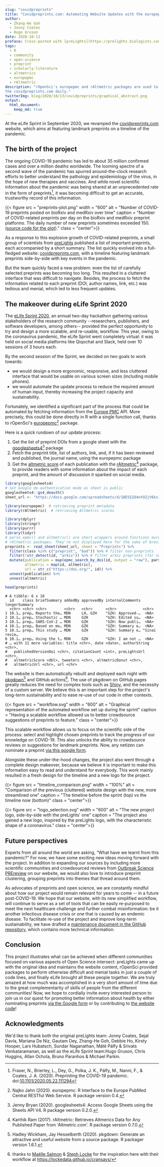 ```yaml
---
slug: "covidpreprints"
title: "Covidpreprints.com: Automating Website Updates with the europepmc and rAltmetric Packages"
author:
  - Zhang-He Goh
  - Jonny Coates
  - Hugo Gruson
date: 2020-10-13
preface: Cross-posted with [preLights](https://prelights.biologists.com/)
tags:
  - R
  - community
  - open-science
  - preprint
  - scholarly-literature
  - altmetrics
  - europepmc
  - rAltmetric
description: "rOpenSci's europepmc and rAltmetric packages are used to auto-update
the covidpreprints.com daily."
twitterImg: blog/2020/10/13/covidpreprints/graphical_abstract.png
output: 
  html_document:
    keep_md: true
---
```




At the eLife Sprint in September 2020, we revamped the [covidpreprints.com](https://covidpreprints.com/) website, which aims at featuring landmark preprints on a timeline of the pandemic. 
 
## The birth of the project

The ongoing COVID-19 pandemic has led to about 35 million confirmed cases and over a million deaths worldwide. The looming spectre of a second wave of the pandemic has spurred around-the-clock research efforts to better understand the pathology and epidemiology of the virus, in the hope of new therapies and vaccines.
And while novel scientific information about the pandemic was being shared at an unprecedented rate in the form of preprints[^1], it was becoming difficult to get an accurate, trustworthy record of this information.

[^1]: Fraser, N., Brierley, L., Dey, G., Polka, J. K., Pálfy, M., Nanni, F., & Coates, J. A. (2020). Preprinting the COVID-19 pandemic. doi:[10.1101/2020.05.22.111294](https://doi.org/10.1101/2020.05.22.111294)

<!--html_preserve-->
{{< figure src = "preprints-plot.png" width = "600" alt = "Number of COVID-19 preprints posted on bioRxiv and medRxiv over time" caption = "Number of COVID-related preprints per day on the bioRxiv and medRxiv preprint platforms. The daily number of new preprints sometimes exceeded 150. (<a href='https://raw.githubusercontent.com/coatesj/covidpreprints/master/vignettes/preprint_plot.Rmd'>source code for the plot</a>)." class = "center">}}
<!--/html_preserve-->

As a response to this explosive growth of COVID-related preprints, a small group of scientists from [preLights](https://prelights.biologists.com/) published a list of important preprints, each accompanied by a short summary. The list quickly evolved into a full-fledged website: [covidpreprints.com](https://covidpreprints.com/), with a timeline featuring landmark preprints side-by-side with key events in the pandemic.

But the team quickly faced a new problem: even the list of carefully selected preprints was becoming too long. This resulted in a cluttered interface that was difficult to navigate. Besides, the process to fetch the information related to each preprint (DOI, author names, link, etc.) was tedious and menial, which led to less frequent updates.

## The makeover during eLife Sprint 2020

The [eLife Sprint 2020](https://sprint.elifesciences.org/), an annual two-day hackathon gathering various stakeholders of the research community --researchers, publishers, and software developers, among others-- provided the perfect opportunity to try and design a more scalable, and re-usable, workflow. This year, owing to the coronavirus pandemic, the eLife Sprint went completely virtual: it was held on social media platforms like Qiqochat and Slack, held over 10 sessions of 3 hours each.

By the second session of the Sprint, we decided on two goals to work towards:
- we would design a more ergonomic, responsive, and less cluttered interface that would be usable on various screen sizes (including mobile phones).
- we would automate the update process to reduce the required amount of human input, thereby increasing the project capacity and sustainability.

Fortunately, we identified a significant part of the process that could be automated by fetching information from the [Europe PMC](https://europepmc.org/About) API. More precisely, this could be done directly in R with a single function call, thanks to rOpenSci's [europepmc](https://docs.ropensci.org/europepmc/)[^2] package.

[^2]: Najko Jahn (2020). europepmc: R Interface to the Europe PubMed Central RESTful Web Service. R package version 0.4.

Here is a quick rundown of our update process:

1. Get the list of preprint DOIs from a google sheet with the [googlesheets4](https://googlesheets4.tidyverse.org/)[^3] package
1. Fetch the preprint title, list of authors, link, and, if it has been reviewed and published, the journal name, using the europepmc package
1. Get the [altmetric score](https://www.altmetric.com/) of each publication with the [rAltmetric](https://docs.ropensci.org/rAltmetric/)[^4] package, to provide readers with some information about the impact of each preprint, and the amount of discussion it sparked on social media.



```r 
library(googlesheets4)
# Set Google de-authentication mode as sheet is public
googlesheets4::gs4_deauth()
sheet_url <- "https://docs.google.com/spreadsheets/d/1BES52D4nYUZjV6kx1S_lJKSHvC9I0uzPTFA2mcxv4FI"

library(europepmc)  # retrieving preprint metadata
library(rAltmetric)  # retrieving Altmetric scores

library(dplyr)
library(stringr)
library(purrr)
library(tidyr)
# parse_epmc() and altmetric() are short wrappers around functions europepmc and 
# rAltmetric packages. They're not displayed here for the sake of brevity
preprints <- read_sheet(sheet_url, sheet = "Preprints") %>%
  filter(class %in% c("preprint", "bad")) %>% # filter non-preprints
  filter(!str_detect(id, "arXiv")) %>% # filter arXiv preprints (for now...)
  mutate(publication = map(epmc_search_by_doi(id, output = "raw"), parse_epmc),
         altmetric = map(id, altmetric),
         url = str_c("https://doi.org/", id)) %>%
  unnest(publication) %>%
  unnest(altmetric)

head(preprints)
```

```
# A tibble: 6 x 18
  id    class briefSummary addedBy approvedBy internalComments longerSummary
  <chr> <chr> <chr>        <chr>   <chr>      <chr>            <chr>        
1 10.1… prep… Reports the… MDN     LH, GZH    "GZH: Approved-…  <NA>        
2 10.1… prep… Stochastic … MDN     GZH        "GZH: Edited su…  <NA>        
3 10.1… prep… SARS-CoV-2 … MDN     GZH        "GZH: Now publi…  <NA>        
4 10.1… prep… Based on mo… MDN     GZH        "GZH: Summary e…  <NA>        
5 10.1… prep… This study … MDN     GZH        "GZH: Summary e… "Sinai revie…
6 10.1… prep… Using the t… MDN     GZH        "GZH: I am not …  <NA>        
# … with 11 more variables: title <chr>, date <date>, authorString <chr>,
#   publishedVersionDoi <chr>, citationCount <int>, preLightsUrl <chr>,
#   altmetricScore <dbl>, tweeters <chr>, altmetricDonut <chr>,
#   altmetricUrl <chr>, url <chr>
```

The website is then automatically rebuilt and deployed each night with [pkgdown](https://pkgdown.r-lib.org/)[^5] and GitHub actions[^6]. The use of pkgdown on GitHub pages greatly reduces the need for complex tools such as [Shiny](https://shiny.rstudio.com/), and the necessity of a custom server. We believe this is an important step for the project's long-term sustainability and to ease re-use of our code in other contexts.

[^3]: Jenny Bryan (2020). googlesheets4: Access Google Sheets using the Sheets API V4. R package version 0.2.0.
[^4]: Karthik Ram (2017). rAltmetric: Retrieves Altmerics Data for Any Published Paper from 'Altmetric.com'. R package version 0.7.0.
[^5]: Hadley Wickham, Jay Hesselberth (2020). pkgdown: Generate an attractive and useful website from a source package. R packager version 1.6.1.
[^6]: thanks to [Maëlle Salmon](/author/ma%C3%ABlle-salmon/) & [Steph Locke](/author/stephanie-locke/) for the inspiration here with their workflow at <https://lockedata.github.io/cransays/>

<!--html_preserve-->
{{< figure src = "workflow.svg" width = "600" alt = "Graphical representation of the automated workflow set up during the sprint" caption = "Having a scalable workflow allowed us to better crowdsource suggestions of preprints to feature." class = "center">}}
<!--/html_preserve-->

This scalable workflow allows us to focus on the scientific side of the process: select and highlight chosen preprints to track the progress of our knowledge on COVID-19. This also unlocks the ability to crowdsource reviews or suggestions for landmark preprints. Now, any netizen can nominate a preprint [via this google form](https://docs.google.com/forms/d/e/1FAIpQLSfRuZegczktW7SCmkopVZLNL7k0IHrEuoPRdAn6czTNxkM_xQ/viewform).

Alongside these under-the-hood changes, the project also went through a complete design makeover, because we believe it is important to make this information easy to read and understand for everybody. This work mainly resulted in a fresh design for the timeline and a new logo for the project.

<!--html_preserve-->
{{< figure src = "timeline_comparison.png" width = "100%" alt = "Comparison of the previous (cluttered) website design with the new, more streamlined one" caption = "The timeline before the sprint (top) vs the timeline now (bottom)" class = "center">}}
<!--/html_preserve-->

<!--html_preserve-->
{{< figure src = "logo_selection.svg" width = "600" alt = "The new project logo, side-by-side with the preLights' one" caption = "The project also gained a new logo, inspired by the preLights logo, with the characteristic shape of a coronavirus." class = "center">}}
<!--/html_preserve-->

## Future perspectives

Experts from all around the world are asking, “What have we learnt from this pandemic?” For now, we have some exciting new ideas moving forward with the project. In addition to expanding our sources by including more scientific communities and crowdsourced reviews from [Outbreak Science PREreview](https://outbreaksci.prereview.org) on our website, we would also love to introduce preprint clustering, grouping preprints into themes that thread around them.
 
As advocates of preprints and open science, we are constantly mindful about how our project would remain relevant for years to come -- in a future post-COVID-19. We hope that our website, with its new simplified workflow, will continue to serve as a set of tools that can be easily re-purposed to meet the next healthcare challenge and further combat misinformation: be it another infectious disease crisis or one that is caused by an endemic disease. To facilitate re-use of the project and improve long-term sustainability, we have drafted a [maintenance document in the GitHub repository](https://github.com/coatesj/covidpreprints/wiki/Maintenance-guide), which contains more technical information. 

## Conclusion

This project illustrates what can be achieved when different communities focused on various aspects of Open Science intersect: preLights came up with the original idea and maintains the website content, rOpenSci provided packages to perform otherwise difficult and menial tasks in just a couple of code lines, and finally eLife brought all these people together. We are truly amazed at how much was accomplished in a very short amount of time due to the great complementarity of skills of people from the different communities! Now, we hope to cordially invite every interested person to join us in our quest for promoting better information about health by either nominating preprints [via the Google form](https://docs.google.com/forms/d/e/1FAIpQLSfRuZegczktW7SCmkopVZLNL7k0IHrEuoPRdAn6czTNxkM_xQ/viewform) or by contributing to [the website code](https://github.com/coatesj/covidpreprints/)!

## Acknowledgments

We'd like to thank both the original preLights team: Jonny Coates, Sejal Davla, Mariana De Niz, Gautam Dey, Zhang-He Goh, Debbie Ho, Kirsty Hooper, Lars Hubatsch, Sundar Naganathan, Máté Pálfy & Srivats Venkataramanan, as well as the eLife Sprint team:Hugo Gruson, Chris Huggins, Allan Ochola, Bruno Paranhos & Michael Parkin.

